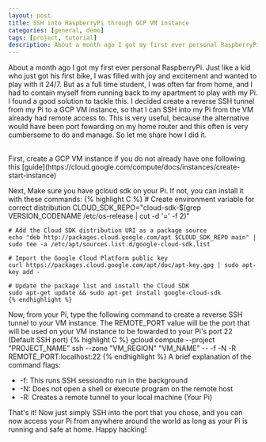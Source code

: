 ```yaml
---
layout: post
title: SSH into RaspberryPi through GCP VM instance
categories: [general, demo]
tags: [project, tutorial]
description: About a month ago I got my first ever personal RaspberryPi. Just like a kid who just got his first bike, I was filled with joy and excitement and wanted to play with it ...
---
```


About a month ago I got my first ever personal RaspberryPi. Just like a kid who just got his 
first bike, I was filled with joy and excitement and wanted to play with it 24/7. But as a 
full time student, I was often far from home, and I had to contain myself from running back to my 
apartment to play with my Pi. I found a good solution to tackle this. I decided create a 
reverse SSH tunnel from my Pi to a GCP VM instance, so that I can SSH into my Pi from the VM already had remote access to.
This is very useful, because the alternative would have been port fowarding on my home router and 
this often is very cumbersome to do and manage. So let me share how I did it.

<br/>
First, create a GCP VM instance if you do not already have one following this [guide](https://cloud.google.com/compute/docs/instances/create-start-instance)

Next, Make sure you have gcloud sdk on your Pi. If not, you can install it with these commands:
    {% highlight C %}
    # Create environment variable for correct distribution
    CLOUD_SDK_REPO="cloud-sdk-$(grep VERSION_CODENAME /etc/os-release | cut -d '=' -f 2)"

    # Add the Cloud SDK distribution URI as a package source
    echo "deb http://packages.cloud.google.com/apt $CLOUD_SDK_REPO main" | sudo tee -a /etc/apt/sources.list.d/google-cloud-sdk.list

    # Import the Google Cloud Platform public key
    curl https://packages.cloud.google.com/apt/doc/apt-key.gpg | sudo apt-key add -

    # Update the package list and install the Cloud SDK
    sudo apt-get update && sudo apt-get install google-cloud-sdk
    {% endhighlight %}
Now, from your Pi, type the following command to create a reverse SSH tunnel to your VM instance. The REMOTE_PORT value will be the 
port that will be used on your VM instance to be fowarded to your Pi's port 22 (Default SSH port)
{% highlight C %}
gcloud compute --project "PROJECT_NAME" ssh --zone "VM_REGION" "VM_NAME" -- -f -N -R REMOTE_PORT:localhost:22
{% endhighlight %}
A brief explanation of the command flags: 
* -f: This runs SSH sessiondto run in the background
* -N: Does not open a shell or execute program on the remote host
* -R: Creates a remote tunnel to your local machine (Your Pi)

That's it! Now just simply SSH into the port that you chose, and you can now access your Pi from anywhere around the world as long as 
your Pi is running and safe at home. Happy hacking!